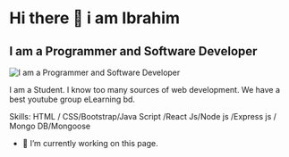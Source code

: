 
# Hi there 👋 i am Ibrahim
## I am a Programmer and Software Developer
![I am a Programmer and Software Developer](https://media-exp1.licdn.com/dms/image/C5616AQHKGovBjVt01Q/profile-displaybackgroundimage-shrink_200_800/0/1592484968975?e=1640822400&v=beta&t=IrPO7d6XcECHqrgm4Hvb0yIOU7-GdWO63ErdKGKZk1I)

I am a Student. I know too many sources of web development. We have a best youtube group eLearning bd.

Skills:  HTML / CSS/Bootstrap/Java Script /React Js/Node js /Express js / Mongo DB/Mongoose

- 🔭 I’m currently working on this page. 




